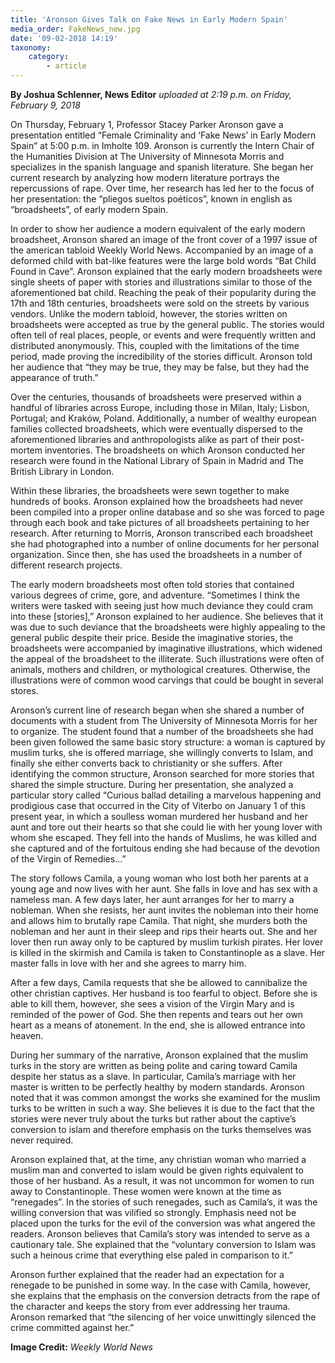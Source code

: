 ```yaml
---
title: 'Aronson Gives Talk on Fake News in Early Modern Spain'
media_order: FakeNews_new.jpg
date: '09-02-2018 14:19'
taxonomy:
    category:
        - article
---
```


**By Joshua Schlenner, News Editor** _uploaded at 2:19 p.m. on Friday, February 9, 2018_

On Thursday, February 1, Professor Stacey Parker Aronson gave a presentation entitled “Female Criminality and ‘Fake News’ in Early Modern Spain” at 5:00 p.m. in Imholte 109. Aronson is currently the Intern Chair of the Humanities Division at The University of Minnesota Morris and specializes in the spanish language and spanish literature. She began her current research by analyzing how modern literature portrays the repercussions of rape. Over time, her research has led her to the focus of her presentation: the “pliegos sueltos poéticos”, known in english as “broadsheets”, of early modern Spain. 

In order to show her audience a modern equivalent of the early modern broadsheet, Aronson shared an image of the front cover of a 1997 issue of the american tabloid Weekly World News. Accompanied by an image of a deformed child with bat-like features were the large bold words “Bat Child Found in Cave”. Aronson explained that the early modern broadsheets were single sheets of paper with stories and illustrations similar to those of the aforementioned bat child. Reaching the peak of their popularity during the 17th and 18th centuries, broadsheets were sold on the streets by various vendors. Unlike the modern tabloid, however, the stories written on broadsheets were accepted as true by the general public. The stories would often tell of real places, people, or events and were frequently written and distributed anonymously. This, coupled with the limitations of the time period, made proving the incredibility of the stories difficult. Aronson told her audience that “they may be true, they may be false, but they had the appearance of truth.”

Over the centuries, thousands of broadsheets were preserved within a handful of libraries across Europe, including those in Milan, Italy; Lisbon, Portugal; and Krakόw, Poland. Additionally, a number of wealthy european families collected broadsheets, which were eventually dispersed to the aforementioned libraries and anthropologists alike as part of their post-mortem inventories. The broadsheets on which Aronson conducted her research were found in the National Library of Spain in Madrid and The British Library in London. 

Within these libraries, the broadsheets were sewn together to make hundreds of books. Aronson explained how the broadsheets had never been compiled into a proper online database and so she was forced to page through each book and take pictures of all broadsheets pertaining to her research. After returning to Morris, Aronson transcribed each broadsheet she had photographed into a number of online documents for her personal organization. Since then, she has used the broadsheets in a number of different research projects. 

The early modern broadsheets most often told stories that contained various degrees of crime, gore, and adventure. “Sometimes I think the writers were tasked with seeing just how much deviance they could cram into these [stories],” Aronson explained to her audience. She believes that it was due to such deviance that the broadsheets were highly appealing to the general public despite their price. Beside the imaginative stories, the broadsheets were accompanied by imaginative illustrations, which widened the appeal of the broadsheet to the illiterate. Such illustrations were often of animals, mothers and children, or mythological creatures. Otherwise, the illustrations were of common wood carvings that could be bought in several stores. 

Aronson’s current line of research began when she shared a number of documents with a student from The University of Minnesota Morris for her to organize. The student found that a number of the broadsheets she had been given followed the same basic story structure: a woman is captured by muslim turks, she is offered marriage, she willingly converts to Islam, and finally she either converts back to christianity or she suffers. After identifying the common structure, Aronson searched for more stories that shared the simple structure. During her presentation, she analyzed a particular story called “Curious ballad detailing a marvelous happening and prodigious case that occurred in the City of Viterbo on January 1 of this present year, in which a soulless woman murdered her husband and her aunt and tore out their hearts so that she could lie with her young lover with whom she escaped. They fell into the hands of Muslims, he was killed and she captured and of the fortuitous ending she had because of the devotion of the Virgin of Remedies…”

The story follows Camila, a young woman who lost both her parents at a young age and now lives with her aunt. She falls in love and has sex with a nameless man. A few days later, her aunt arranges for her to marry a nobleman. When she resists, her aunt invites the nobleman into their home and allows him to brutally rape Camila. That night, she murders both the nobleman and her aunt in their sleep and rips their hearts out. She and her lover then run away only to be captured by muslim turkish pirates. Her lover is killed in the skirmish and Camila is taken to Constantinople as a slave. Her master falls in love with her and she agrees to marry him. 

After a few days, Camila requests that she be allowed to cannibalize the other christian captives. Her husband is too fearful to object. Before she is able to kill them, however, she sees a vision of the Virgin Mary and is reminded of the power of God. She then repents and tears out her own heart as a means of atonement. In the end, she is allowed entrance into heaven. 

During her summary of the narrative, Aronson explained that the muslim turks in the story are written as being polite and caring toward Camila despite her status as a slave. In particular, Camila’s marriage with her master is written to be perfectly healthy by modern standards. Aronson noted that it was common amongst the works she examined for the muslim turks to be written in such a way. She believes it is due to the fact that the stories were never truly about the turks but rather about the captive’s conversion to islam and therefore emphasis on the turks themselves was never required. 

Aronson explained that, at the time, any christian woman who married a muslim man and converted to islam would be given rights equivalent to those of her husband. As a result, it was not uncommon for women to run away to Constantinople. These women were known at the time as “renegades”. In the stories of such renegades, such as Camila’s, it was the willing conversion that was vilified so strongly. Emphasis need not be placed upon the turks for the evil of the conversion was what angered the readers. Aronson believes that Camila’s story was intended to serve as a cautionary tale. She explained that the “voluntary conversion to Islam was such a heinous crime that everything else paled in comparison to it.” 

Aronson further explained that the reader had an expectation for a renegade to be punished in some way. In the case with Camila, however, she explains that the emphasis on the conversion detracts from the rape of the character and keeps the story from ever addressing her trauma. Aronson remarked that “the silencing of her voice unwittingly silenced the crime committed against her.”

**Image Credit:** _Weekly World News_
